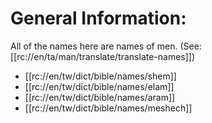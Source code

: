 # General Information:

All of the names here are names of men. (See: [[rc://en/ta/man/translate/translate-names]])
* [[rc://en/tw/dict/bible/names/shem]]
* [[rc://en/tw/dict/bible/names/elam]]
* [[rc://en/tw/dict/bible/names/aram]]
* [[rc://en/tw/dict/bible/names/meshech]]

